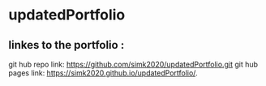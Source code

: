 # updatedPortfolio


## linkes to the  portfolio :
git hub repo link: https://github.com/simk2020/updatedPortfolio.git
git hub pages link:  https://simk2020.github.io/updatedPortfolio/.